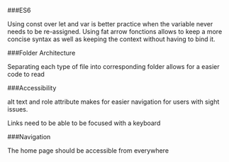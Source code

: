 ###ES6

Using const over let and var is better practice when the variable never needs to be re-assigned.
Using fat arrow fonctions allows to keep a more concise syntax as well as keeping the context without having to bind it.

###Folder Architecture

Separating each type of file into corresponding folder allows for a easier code to read

###Accessibility

alt text and role attribute makes for easier navigation for users with sight issues.

Links need to be able to be focused with a keyboard 

###Navigation

The home page should be accessible from everywhere
